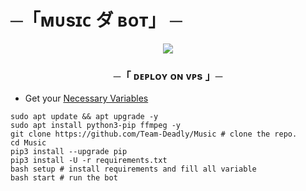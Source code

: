 # ─「ᴍᴜsɪᴄ ダ ʙᴏᴛ」 ─

<p align="center">
  <img src="https://te.legra.ph/file/1fe6ea0b46335debc49e6.jpg">
</p>

<h3 align="center">
   ─「 ᴅᴇᴘʟᴏʏ ᴏɴ ᴠᴘs  」─
</h3>

- Get your [Necessary Variables](https://github.com/Team-Deadly/Music/blob/main/sample.env)

```
sudo apt update && apt upgrade -y
sudo apt install python3-pip ffmpeg -y
git clone https://github.com/Team-Deadly/Music # clone the repo.
cd Music
pip3 install --upgrade pip
pip3 install -U -r requirements.txt
bash setup # install requirements and fill all variable
bash start # run the bot
```
